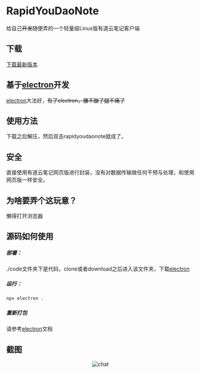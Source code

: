 # RapidYouDaoNote
给自己~~开发~~随便弄的一个轻量级Linux版有道云笔记客户端
## 下载
[下载最新版本]
## 基于[electron]开发
[electron]大法好，~~有了electron，腰不酸了腿不痛了~~
## 使用方法
下载之后解压，然后双击rapidyoudaonote就成了。
## 安全
直接使用有道云笔记网页版进行封装，没有对数据传输做任何干预与处理，和使用网页版一样安全。
## 为啥要弄个这玩意？
懒得打开浏览器
## 源码如何使用
##### 部署：
./code文件夹下是代码，clone或者download之后进入该文件夹，下载[electron]
##### 运行：
```sh
npx electron .
```
##### 重新打包
请参考[electron]文档

## 截图
<p align="center">
  <img src="https://github.com/iBeiKeCyn/RapidYouDaoNote/blob/master/screenshot/screenshot.png?raw=true" alt="chat">
</p>





[下载最新版本]:  https://github.com/iBeiKeCyn/RapidYouDaoNote/releases
[electron]: https://github.com/electron/electron
